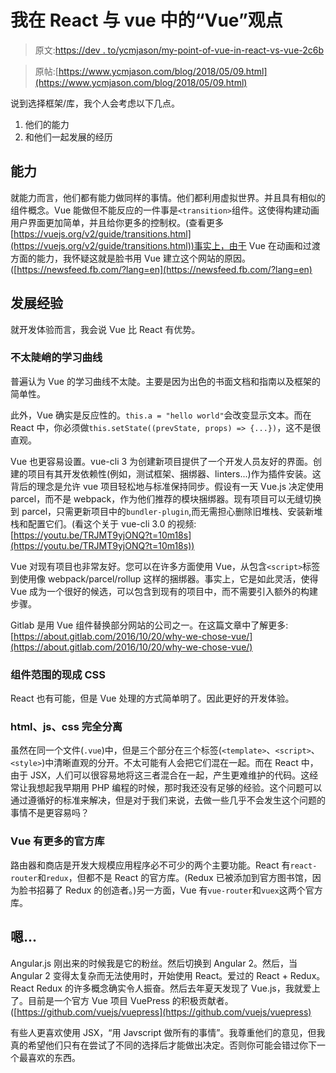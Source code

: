 # 我在 React 与 vue 中的“Vue”观点

> 原文:[https://dev . to/ycmjason/my-point-of-vue-in-react-vs-vue-2c6b](https://dev.to/ycmjason/my-point-of-vue-in-react-vs-vue-2c6b)

> 原帖:[https://www.ycmjason.com/blog/2018/05/09.html](https://www.ycmjason.com/blog/2018/05/09.html)

说到选择框架/库，我个人会考虑以下几点。

1.  他们的能力
2.  和他们一起发展的经历

## [](#capability)能力

就能力而言，他们都有能力做同样的事情。他们都利用虚拟世界。并且具有相似的组件概念。Vue 能做但不能反应的一件事是`<transition>`组件。这使得构建动画用户界面更加简单，并且给你更多的控制权。(查看更多[https://vuejs.org/v2/guide/transitions.html](https://vuejs.org/v2/guide/transitions.html))事实上，由于 Vue 在动画和过渡方面的能力，我怀疑这就是脸书用 Vue 建立这个网站的原因。([https://newsfeed.fb.com/?lang=en](https://newsfeed.fb.com/?lang=en)

## [](#developing-experience)发展经验

就开发体验而言，我会说 Vue 比 React 有优势。

### [](#less-steep-learning-curve)不太陡峭的学习曲线

普遍认为 Vue 的学习曲线不太陡。主要是因为出色的书面文档和指南以及框架的简单性。

此外，Vue 确实是反应性的。`this.a = "hello world"`会改变显示文本。而在 React 中，你必须做`this.setState((prevState, props) => {...})`，这不是很直观。

Vue 也更容易设置。vue-cli 3 为创建新项目提供了一个开发人员友好的界面。创建的项目有其开发依赖性(例如，测试框架、捆绑器、linters...)作为插件安装。这背后的理念是允许 vue 项目轻松地与标准保持同步。假设有一天 Vue.js 决定使用 parcel，而不是 webpack，作为他们推荐的模块捆绑器。现有项目可以无缝切换到 parcel，只需更新项目中的`bundler-plugin`,而无需担心删除旧堆栈、安装新堆栈和配置它们。(看这个关于 vue-cli 3.0 的视频:[https://youtu.be/TRJMT9yjONQ?t=10m18s](https://youtu.be/TRJMT9yjONQ?t=10m18s))

Vue 对现有项目也非常友好。您可以在许多方面使用 Vue，从包含`<script>`标签到使用像 webpack/parcel/rollup 这样的捆绑器。事实上，它是如此灵活，使得 Vue 成为一个很好的候选，可以包含到现有的项目中，而不需要引入额外的构建步骤。

Gitlab 是用 Vue 组件替换部分网站的公司之一。在这篇文章中了解更多:[https://about.gitlab.com/2016/10/20/why-we-chose-vue/](https://about.gitlab.com/2016/10/20/why-we-chose-vue/)

### [](#componentscoped-css-out-of-the-box)组件范围的现成 CSS

React 也有可能，但是 Vue 处理的方式简单明了。因此更好的开发体验。

### html、js、css 完全分离

虽然在同一个文件(`.vue`)中，但是三个部分在三个标签(`<template>`、`<script>`、`<style>`)中清晰直观的分开。不太可能有人会把它们混在一起。而在 React 中，由于 JSX，人们可以很容易地将这三者混合在一起，产生更难维护的代码。这经常让我想起我早期用 PHP 编程的时候，那时我还没有足够的经验。这个问题可以通过遵循好的标准来解决，但是对于我们来说，去做一些几乎不会发生这个问题的事情不是更容易吗？

### [](#vue-has-more-official-libraries)Vue 有更多的官方库

路由器和商店是开发大规模应用程序必不可少的两个主要功能。React 有`react-router`和`redux`，但都不是 React 的官方库。(Redux 已被添加到官方图书馆，因为脸书招募了 Redux 的创造者。)另一方面，Vue 有`vue-router`和`vuex`这两个官方库。

## [](#well)嗯...

Angular.js 刚出来的时候我是它的粉丝。然后切换到 Angular 2。然后，当 Angular 2 变得太复杂而无法使用时，开始使用 React。爱过的 React + Redux。React Redux 的许多概念确实令人振奋。然后去年夏天发现了 Vue.js，我就爱上了。目前是一个官方 Vue 项目 VuePress 的积极贡献者。([https://github.com/vuejs/vuepress](https://github.com/vuejs/vuepress)

有些人更喜欢使用 JSX，“用 Javscript 做所有的事情”。我尊重他们的意见，但我真的希望他们只有在尝试了不同的选择后才能做出决定。否则你可能会错过你下一个最喜欢的东西。